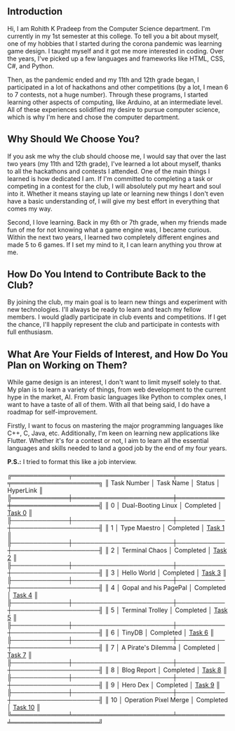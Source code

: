 ## Introduction

Hi, I am Rohith K Pradeep from the Computer Science department. I'm currently in my 1st semester at this college. To tell you a bit about myself, one of my hobbies that I started during the corona pandemic was learning game design. I taught myself and it got me more interested in coding. Over the years, I've picked up a few languages and frameworks like HTML, CSS, C#, and Python.

Then, as the pandemic ended and my 11th and 12th grade began, I participated in a lot of hackathons and other competitions (by a lot, I mean 6 to 7 contests, not a huge number). Through these programs, I started learning other aspects of computing, like Arduino, at an intermediate level. All of these experiences solidified my desire to pursue computer science, which is why I'm here and chose the computer department.

## Why Should We Choose You?

If you ask me why the club should choose me, I would say that over the last two years (my 11th and 12th grade), I've learned a lot about myself, thanks to all the hackathons and contests I attended. One of the main things I learned is how dedicated I am. If I'm committed to completing a task or competing in a contest for the club, I will absolutely put my heart and soul into it. Whether it means staying up late or learning new things I don't even have a basic understanding of, I will give my best effort in everything that comes my way.

Second, I love learning. Back in my 6th or 7th grade, when my friends made fun of me for not knowing what a game engine was, I became curious. Within the next two years, I learned two completely different engines and made 5 to 6 games. If I set my mind to it, I can learn anything you throw at me.

## How Do You Intend to Contribute Back to the Club?

By joining the club, my main goal is to learn new things and experiment with new technologies. I'll always be ready to learn and teach my fellow members. I would gladly participate in club events and competitions. If I get the chance, I'll happily represent the club and participate in contests with full enthusiasm.

## What Are Your Fields of Interest, and How Do You Plan on Working on Them?

While game design is an interest, I don't want to limit myself solely to that. My plan is to learn a variety of things, from web development to the current hype in the market, AI. From basic languages like Python to complex ones, I want to have a taste of all of them. With all that being said, I do have a roadmap for self-improvement.

Firstly, I want to focus on mastering the major programming languages like C++, C, Java, etc. Additionally, I'm keen on learning new applications like Flutter. Whether it's for a contest or not, I aim to learn all the essential languages and skills needed to land a good job by the end of my four years.

**P.S.:** I tried to format this like a job interview.

╔═════════════╤═══════════════════════╤═══════════╤════════════════════╗
║ Task Number │       Task Name       │ Status    │ HyperLink          ║
╠═════════════╪═══════════════════════╪═══════════╪════════════════════╣
║ 0           │ Dual-Booting Linux    │ Completed │ [Task 0](./Tsk0)   ║
╟─────────────┼───────────────────────┼───────────┼────────────────────╢
║ 1           │ Type Maestro          │ Completed │ [Task 1](./Tsk1)   ║
╟─────────────┼───────────────────────┼───────────┼────────────────────╢
║ 2           │ Terminal Chaos        │ Completed │ [Task 2](./Tsk2)   ║
╟─────────────┼───────────────────────┼───────────┼────────────────────╢
║ 3           │ Hello World           │ Completed │ [Task 3](./Tsk3)   ║
╟─────────────┼───────────────────────┼───────────┼────────────────────╢
║ 4           │ Gopal and his PagePal │ Completed │ [Task 4](./Tsk4)   ║
╟─────────────┼───────────────────────┼───────────┼────────────────────╢
║ 5           │ Terminal Trolley      │ Completed │ [Task 5](./Tsk5)   ║
╟─────────────┼───────────────────────┼───────────┼────────────────────╢
║ 6           │ TinyDB                │ Completed │ [Task 6](./Tsk6)   ║
╟─────────────┼───────────────────────┼───────────┼────────────────────╢
║ 7           │ A Pirate's Dilemma    │ Completed │ [Task 7](./Tsk7)   ║
╟─────────────┼───────────────────────┼───────────┼────────────────────╢
║ 8           │ Blog Report           │ Completed │ [Task 8](./Tsk8)   ║
╟─────────────┼───────────────────────┼───────────┼────────────────────╢
║ 9           │ Hero Dex              │ Completed │ [Task 9](./Tsk9)   ║
╟─────────────┼───────────────────────┼───────────┼────────────────────╢
║ 10          │ Operation Pixel Merge │ Completed │ [Task 10](./Tsk10) ║
╚═════════════╧═══════════════════════╧═══════════╧════════════════════╝

